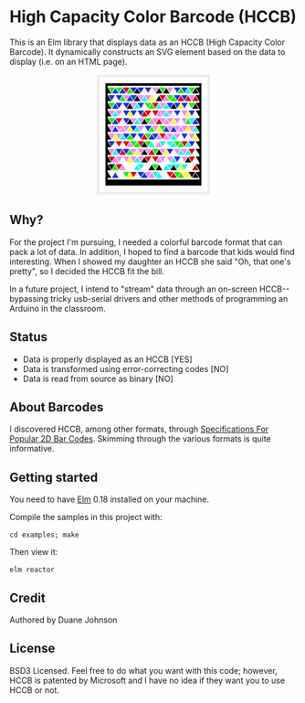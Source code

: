 # High Capacity Color Barcode (HCCB)

This is an Elm library that displays data as an HCCB (High Capacity Color Barcode). It dynamically constructs an SVG element based on the data to display (i.e. on an HTML page).

<div align="center"><img src="https://github.com/canadaduane/elm-hccb/raw/master/docs/hccb-sample.png" width="198" height="210"></div>

## Why?

For the project I'm pursuing, I needed a colorful barcode format that can pack a lot of data. In addition, I hoped to find a barcode that kids would find interesting. When I showed my daughter an HCCB she said "Oh, that one's pretty", so I decided the HCCB fit the bill.

In a future project, I intend to "stream" data through an on-screen HCCB--bypassing tricky usb-serial drivers and other methods of programming an Arduino in the classroom.

## Status

- Data is properly displayed as an HCCB [YES]
- Data is transformed using error-correcting codes [NO]
- Data is read from source as binary [NO]

## About Barcodes

I discovered HCCB, among other formats, through [Specifications For Popular 2D Bar Codes](http://www.adams1.com/stack.html). Skimming through the various formats is quite informative.

## Getting started

You need to have [Elm](http://elm-lang.org/) 0.18 installed on your machine.

Compile the samples in this project with:

    cd examples; make

Then view it:

    elm reactor

## Credit

Authored by Duane Johnson

## License

BSD3 Licensed. Feel free to do what you want with this code; however, HCCB is patented by Microsoft and I have no idea if they want you to use HCCB or not.
